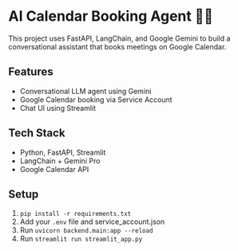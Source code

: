 # AI Calendar Booking Agent 🤖📅

This project uses FastAPI, LangChain, and Google Gemini to build a conversational assistant that books meetings on Google Calendar.

## Features

- Conversational LLM agent using Gemini
- Google Calendar booking via Service Account
- Chat UI using Streamlit

## Tech Stack

- Python, FastAPI, Streamlit
- LangChain + Gemini Pro
- Google Calendar API

## Setup

1. `pip install -r requirements.txt`
2. Add your `.env` file and service_account.json
3. Run `uvicorn backend.main:app --reload`
4. Run `streamlit run streamlit_app.py`
